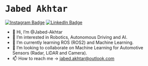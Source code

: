 # <samp>Jabed Akhtar</samp>

[![Instagram Badge](https://img.shields.io/badge/Instagram-%23E4405F.svg?&style=flat-square&logo=instagram&logoColor=white&color=071A2C&link=https://www.instagram.com/_jabed_a)](https://www.instagram.com/_jabed_a)
[![LinkedIn Badge](https://img.shields.io/badge/LinkedIn-%23E4405F.svg?&style=flat-square&logo=linkedin&logoColor=white&color=071A2C&link=https://www.linkedin.com/in/jabed-akhtar/)](https://www.linkedin.com/in/jabed-akhtar/)

- 👋 Hi, I’m @Jabed-Akhtar
- 👀 I’m interested in Robotics, Autonomous Driving and AI.
- 🌱 I’m currently learning ROS (ROS2) and Machine Learning.
- 💞️ I’m looking to collaborate on Machine Learning for Automotive Sensors (Radar, LiDAR and Camera).
- 📫 How to reach me -> jabed.akhtar@outlook.com

<!---
Jabed-Akhtar/Jabed-Akhtar is a ✨ special ✨ repository because its `README.md` (this file) appears on your GitHub profile.
You can click the Preview link to take a look at your changes.
--->
